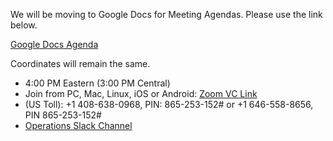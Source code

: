 We will be moving to Google Docs for Meeting Agendas. Please use the link below.

[Google Docs Agenda](https://docs.google.com/document/d/1R9uc3puoXJqTMbpedFwd3b3a0rgSiyJaQtzQVRrg3lQ)

Coordinates will remain the same.

   * 4:00 PM Eastern (3:00 PM Central)
   * Join from PC, Mac, Linux, iOS or Android: [Zoom VC Link](https://IU.zoom.us/j/865253152)
   * (US Toll): +1 408-638-0968, PIN: 865-253-152# or +1 646-558-8656, PIN 865-253-152#
   * [Operations Slack Channel](https://opensciencegrid.slack.com/messages/C5GAYBGA0/)
